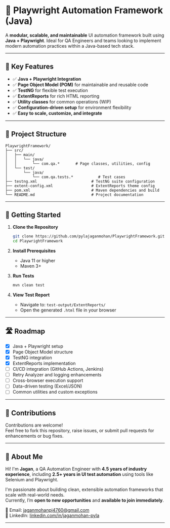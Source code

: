 
# 🎯 Playwright Automation Framework (Java)

A **modular, scalable, and maintainable** UI automation framework built using **Java + Playwright**. Ideal for QA Engineers and teams looking to implement modern automation practices within a Java-based tech stack.

---

## 🚀 Key Features

- ✅ **Java + Playwright Integration**
- ✅ **Page Object Model (POM)** for maintainable and reusable code
- ✅ **TestNG** for flexible test execution
- ✅ **ExtentReports** for rich HTML reporting
- ✅ **Utility classes** for common operations (WIP)
- ✅ **Configuration-driven setup** for environment flexibility
- ✅ **Easy to scale, customize, and integrate**

---

## 📁 Project Structure

```
PlaywrightFramework/
├── src/
│   ├── main/
│   │   └── java/
│   │       └── com.qa.*       # Page classes, utilities, config
│   └── test/
│       └── java/
│           └── com.qa.tests.*           # Test cases
├── testng.xml                        # TestNG suite configuration
├── extent-config.xml                 # ExtentReports theme config
├── pom.xml                           # Maven dependencies and build
└── README.md                         # Project documentation
```

---

## 🧪 Getting Started

1. **Clone the Repository**
   ```bash
   git clone https://github.com/pylajaganmohan/PlaywrightFramework.git
   cd PlaywrightFramework
   ```

2. **Install Prerequisites**
   - Java 11 or higher
   - Maven 3+

3. **Run Tests**
   ```bash
   mvn clean test
   ```

4. **View Test Report**
   - Navigate to: `test-output/ExtentReports/`
   - Open the generated `.html` file in your browser

---

## 🛣️ Roadmap

- [x] Java + Playwright setup
- [x] Page Object Model structure
- [x] TestNG integration
- [x] ExtentReports implementation
- [ ] CI/CD integration (GitHub Actions, Jenkins)
- [ ] Retry Analyzer and logging enhancements
- [ ] Cross-browser execution support
- [ ] Data-driven testing (Excel/JSON)
- [ ] Common utilities and custom exceptions

---

## 🤝 Contributions

Contributions are welcome!  
Feel free to fork this repository, raise issues, or submit pull requests for enhancements or bug fixes.

---

## 🙋 About Me

Hi! I'm **Jagan**, a QA Automation Engineer with **4.5 years of industry experience**, including **2.5+ years in UI test automation** using tools like Selenium and Playwright.

I'm passionate about building clean, extensible automation frameworks that scale with real-world needs.  
Currently, I’m **open to new opportunities** and **available to join immediately**.

📧 Email: jaganmohanpj4760@gmail.com  
🔗 LinkedIn: [linkedin.com/in/jaganmohan-pyla](https://www.linkedin.com/in/jaganmohan-pyla)

---
